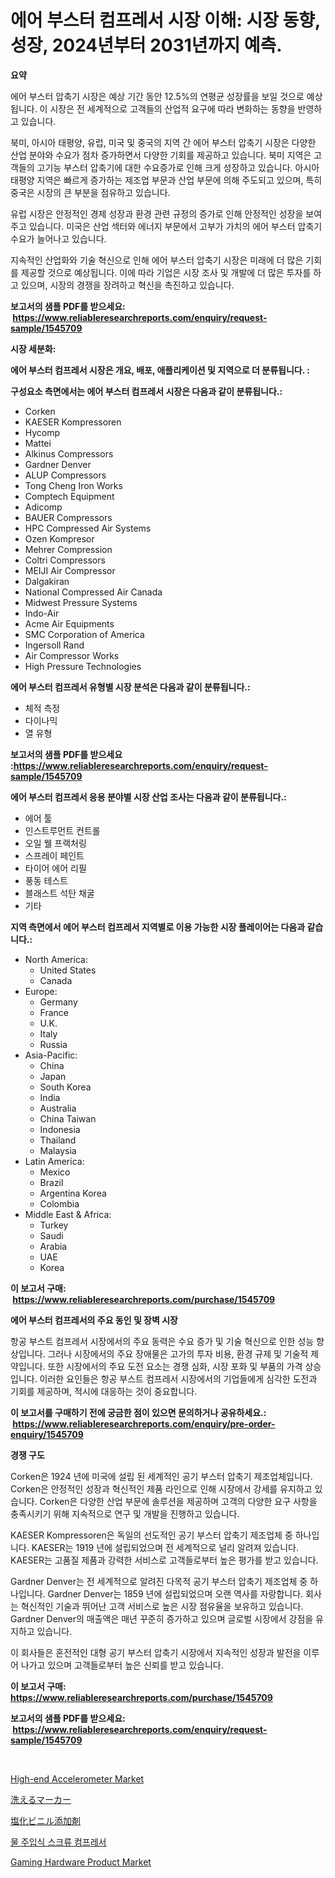 <p><h1>에어 부스터 컴프레서 시장 이해: 시장 동향, 성장, 2024년부터 2031년까지 예측.</h1></p><p><strong>요약</strong></p>
<p><p>에어 부스터 압축기 시장은 예상 기간 동안 12.5%의 연평균 성장률을 보일 것으로 예상됩니다. 이 시장은 전 세계적으로 고객들의 산업적 요구에 따라 변화하는 동향을 반영하고 있습니다.</p><p>북미, 아시아 태평양, 유럽, 미국 및 중국의 지역 간 에어 부스터 압축기 시장은 다양한 산업 분야와 수요가 점차 증가하면서 다양한 기회를 제공하고 있습니다. 북미 지역은 고객들의 고기능 부스터 압축기에 대한 수요증가로 인해 크게 성장하고 있습니다. 아시아 태평양 지역은 빠르게 증가하는 제조업 부문과 산업 부문에 의해 주도되고 있으며, 특히 중국은 시장의 큰 부분을 점유하고 있습니다.</p><p>유럽 시장은 안정적인 경제 성장과 환경 관련 규정의 증가로 인해 안정적인 성장을 보여주고 있습니다. 미국은 산업 섹터와 에너지 부문에서 고부가 가치의 에어 부스터 압축기 수요가 늘어나고 있습니다.</p><p>지속적인 산업화와 기술 혁신으로 인해 에어 부스터 압축기 시장은 미래에 더 많은 기회를 제공할 것으로 예상됩니다. 이에 따라 기업은 시장 조사 및 개발에 더 많은 투자를 하고 있으며, 시장의 경쟁을 장려하고 혁신을 촉진하고 있습니다.</p></p>
<p><strong>보고서의 샘플 PDF를 받으세요: &nbsp;<a href="https://www.reliableresearchreports.com/enquiry/request-sample/1545709">https://www.reliableresearchreports.com/enquiry/request-sample/1545709</a></strong></p>
<p><strong>시장 세분화:</strong></p>
<p><strong> 에어 부스터 컴프레서 시장은 개요, 배포, 애플리케이션 및 지역으로 더 분류됩니다. :</strong></p>
<p><strong>구성요소 측면에서는 에어 부스터 컴프레서 시장은 다음과 같이 분류됩니다.:</strong></p>
<p><ul><li>Corken</li><li>KAESER Kompressoren</li><li>Hycomp</li><li>Mattei</li><li>Alkinus Compressors</li><li>Gardner Denver</li><li>ALUP Compressors</li><li>Tong Cheng Iron Works</li><li>Comptech Equipment</li><li>Adicomp</li><li>BAUER Compressors</li><li>HPC Compressed Air Systems</li><li>Ozen Kompresor</li><li>Mehrer Compression</li><li>Coltri Compressors</li><li>MEIJI Air Compressor</li><li>Dalgakiran</li><li>National Compressed Air Canada</li><li>Midwest Pressure Systems</li><li>Indo-Air</li><li>Acme Air Equipments</li><li>SMC Corporation of America</li><li>Ingersoll Rand</li><li>Air Compressor Works</li><li>High Pressure Technologies</li></ul></p>
<p><strong> 에어 부스터 컴프레서 유형별 시장 분석은 다음과 같이 분류됩니다.:</strong></p>
<p><ul><li>체적 측정</li><li>다이나믹</li><li>열 유형</li></ul></p>
<p><strong>보고서의 샘플 PDF를 받으세요 :<a href="https://www.reliableresearchreports.com/enquiry/request-sample/1545709">https://www.reliableresearchreports.com/enquiry/request-sample/1545709</a></strong></p>
<p><strong> 에어 부스터 컴프레서 응용 분야별 시장 산업 조사는 다음과 같이 분류됩니다.:</strong></p>
<p><ul><li>에어 툴</li><li>인스트루먼트 컨트롤</li><li>오일 웰 프랙처링</li><li>스프레이 페인트</li><li>타이어 에어 리필</li><li>풍동 테스트</li><li>블래스트 석탄 채굴</li><li>기타</li></ul></p>
<p><strong>지역 측면에서 에어 부스터 컴프레서 지역별로 이용 가능한 시장 플레이어는 다음과 같습니다.:</strong></p>
<p><ul>
    <li>
        North America:
        <ul>
            <li>United States</li>
            <li>Canada</li>
        </ul>
    </li>
    <li>
        Europe:
        <ul>
            <li>Germany</li>
            <li>France</li>
            <li>U.K.</li>
            <li>Italy</li>
            <li>Russia</li>
        </ul>
    </li>
    <li>
        Asia-Pacific:
        <ul>
            <li>China</li>
            <li>Japan</li>
            <li>South Korea</li>
            <li>India</li>
            <li>Australia</li>
            <li>China Taiwan</li>
            <li>Indonesia</li>
            <li>Thailand</li>
            <li>Malaysia</li>
        </ul>
    </li>
    <li>
        Latin America:
        <ul>
            <li>Mexico</li>
            <li>Brazil</li>
            <li>Argentina Korea</li>
            <li>Colombia</li>
        </ul>
    </li>
    <li>
        Middle East & Africa:
        <ul>
            <li>Turkey</li>
            <li>Saudi</li>
            <li>Arabia</li>
            <li>UAE</li>
            <li>Korea</li>
        </ul>
    </li>
    </ul></p>
<p><strong>이 보고서 구매: &nbsp;<a href="https://www.reliableresearchreports.com/purchase/1545709">https://www.reliableresearchreports.com/purchase/1545709</a></strong></p>
<p><strong>에어 부스터 컴프레서의 주요 동인 및 장벽 시장</strong></p>
<p><p>항공 부스트 컴프레서 시장에서의 주요 동력은 수요 증가 및 기술 혁신으로 인한 성능 향상입니다. 그러나 시장에서의 주요 장애물은 고가의 투자 비용, 환경 규제 및 기술적 제약입니다. 또한 시장에서의 주요 도전 요소는 경쟁 심화, 시장 포화 및 부품의 가격 상승입니다. 이러한 요인들은 항공 부스트 컴프레서 시장에서의 기업들에게 심각한 도전과 기회를 제공하며, 적시에 대응하는 것이 중요합니다.</p></p>
<p><strong>이 보고서를 구매하기 전에 궁금한 점이 있으면 문의하거나 공유하세요.: &nbsp;<a href="https://www.reliableresearchreports.com/enquiry/pre-order-enquiry/1545709">https://www.reliableresearchreports.com/enquiry/pre-order-enquiry/1545709</a></strong></p>
<p><strong>경쟁 구도</strong></p>
<p><p>Corken은 1924 년에 미국에 설립 된 세계적인 공기 부스터 압축기 제조업체입니다. Corken은 안정적인 성장과 혁신적인 제품 라인으로 인해 시장에서 강세를 유지하고 있습니다. Corken은 다양한 산업 부문에 솔루션을 제공하며 고객의 다양한 요구 사항을 충족시키기 위해 지속적으로 연구 및 개발을 진행하고 있습니다.</p><p>KAESER Kompressoren은 독일의 선도적인 공기 부스터 압축기 제조업체 중 하나입니다. KAESER는 1919 년에 설립되었으며 전 세계적으로 널리 알려져 있습니다. KAESER는 고품질 제품과 강력한 서비스로 고객들로부터 높은 평가를 받고 있습니다.</p><p>Gardner Denver는 전 세계적으로 알려진 다목적 공기 부스터 압축기 제조업체 중 하나입니다. Gardner Denver는 1859 년에 설립되었으며 오랜 역사를 자랑합니다. 회사는 혁신적인 기술과 뛰어난 고객 서비스로 높은 시장 점유율을 보유하고 있습니다. Gardner Denver의 매출액은 매년 꾸준히 증가하고 있으며 글로벌 시장에서 강점을 유지하고 있습니다.</p><p>이 회사들은 혼전적인 대형 공기 부스터 압축기 시장에서 지속적인 성장과 발전을 이루어 나가고 있으며 고객들로부터 높은 신뢰를 받고 있습니다.</p></p>
<p><strong>이 보고서 구매: &nbsp; <a href="https://www.reliableresearchreports.com/purchase/1545709">https://www.reliableresearchreports.com/purchase/1545709</a></strong></p>
<p><strong>보고서의 샘플 PDF를 받으세요: &nbsp;<a href="https://www.reliableresearchreports.com/enquiry/request-sample/1545709">https://www.reliableresearchreports.com/enquiry/request-sample/1545709</a></strong><strong></strong></p>
<p>&nbsp;</p>
<p><p><a href="https://github.com/jhcraigie/Market-Research-Report-List-2/blob/main/high-end-accelerometer-market.md">High-end Accelerometer Market</a></p><p><a href="https://github.com/adcxff01450218/Market-Research-Report-List-1/blob/main/998653514067.md">洗えるマーカー</a></p><p><a href="https://medium.com/@edmondg3yrtreenfelder8956/pvc%E6%B7%BB%E5%8A%A0%E5%89%A4%E5%B8%82%E5%A0%B4%E8%AA%BF%E6%9F%BB%E3%83%AC%E3%83%9D%E3%83%BC%E3%83%88-%E3%81%9D%E3%81%AE%E6%AD%B4%E5%8F%B2%E3%81%A82031%E5%B9%B4%E3%81%BE%E3%81%A7%E3%81%AE%E4%BA%88%E6%B8%AC-674fc1edc353">塩化ビニル添加剤</a></p><p><a href="https://github.com/vsn7qpua81q/Market-Research-Report-List-1/blob/main/585207313116.md">물 주입식 스크류 컴프레서</a></p><p><a href="https://github.com/sonuprakash1/Market-Research-Report-List-2/blob/main/gaming-hardware-product-market.md">Gaming Hardware Product Market</a></p></p>